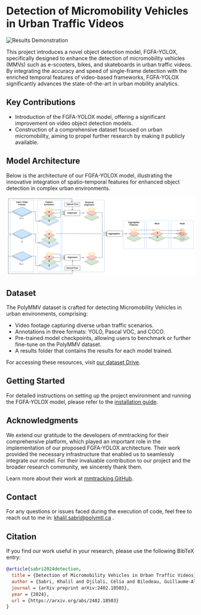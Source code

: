 # Detection of Micromobility Vehicles in Urban Traffic Videos

![Results Demonstration](data/media/video_results_fgfa_yolo.gif)

This project introduces a novel object detection model, FGFA-YOLOX, specifically designed to enhance the detection of micromobility vehicles (MMVs) such as e-scooters, bikes, and skateboards in urban traffic videos. By integrating the accuracy and speed of single-frame detection with the enriched temporal features of video-based frameworks, FGFA-YOLOX significantly advances the state-of-the-art in urban mobility analytics.

## Key Contributions

- Introduction of the FGFA-YOLOX model, offering a significant improvement on video object detection models.
- Construction of a comprehensive dataset focused on urban micromobility, aiming to propel further research by making it publicly available.

## Model Architecture

Below is the architecture of our FGFA-YOLOX model, illustrating the innovative integration of spatio-temporal features for enhanced object detection in complex urban environments.

![FGFA-YOLOX Architecture](data/media/micro_mobility_architecture.png)

## Dataset

The PolyMMV dataset is crafted for detecting Micromobility Vehicles in urban environments, comprising:

- Video footage capturing diverse urban traffic scenarios.
- Annotations in three formats: YOLO, Pascal VOC, and COCO.
- Pre-trained model checkpoints, allowing users to benchmark or further fine-tune on the PolyMMV dataset.
- A results folder that contains the results for each model trained.

For accessing these resources, visit [our dataset Drive](https://drive.google.com/drive/folders/1oluAUC_AjTcsOit1YU_MN0GfCkk20n1n?usp=sharing).


## Getting Started

For detailed instructions on setting up the project environment and running the FGFA-YOLOX model, please refer to the [installation guide](./installation.md).


## Acknowledgments 
We extend our gratitude to the developers of mmtracking for their comprehensive platform, which played an important role in the implementation of our proposed FGFA-YOLOX architecture. Their work provided the necessary infrastructure that enabled us to seamlessly integrate our model. For their invaluable contribution to our project and the broader research community, we sincerely thank them.

Learn more about their work at [mmtracking GitHub](https://github.com/open-mmlab/mmtracking).

## Contact
For any questions or issues faced during the execution of code, feel free to reach out to me in: khalil.sabri@polymtl.ca . 


## Citation

If you find our work useful in your research, please use the following BibTeX entry:

```bibtex
@article{sabri2024detection,
  title = {Detection of Micromobility Vehicles in Urban Traffic Videos},
  author = {Sabri, Khalil and Djilali, Célia and Bilodeau, Guillaume-Alexandre and Saunier, Nicolas and Bouachir, Wassim},
  journal = {arXiv preprint arXiv:2402.18503},
  year = {2024},
  url = {https://arxiv.org/abs/2402.18503}
}
